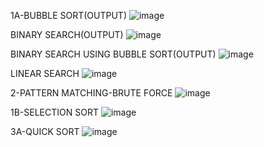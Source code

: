 1A-BUBBLE SORT(OUTPUT)
![image](https://github.com/user-attachments/assets/f5517d90-c34b-421c-974f-13fb1892d347)

BINARY SEARCH(OUTPUT)
![image](https://github.com/user-attachments/assets/af5f5292-4e7c-4186-b24f-ee61e771e29c)

BINARY SEARCH USING BUBBLE SORT(OUTPUT)
![image](https://github.com/user-attachments/assets/464dd906-d09d-4ce0-a6d6-21e245e59216)

LINEAR SEARCH
![image](https://github.com/user-attachments/assets/4ceb7021-6154-461f-87cc-e0bd7c95b01d)

2-PATTERN MATCHING-BRUTE FORCE
![image](https://github.com/user-attachments/assets/5784c506-2cdd-4262-9261-7e4031f69aeb)

1B-SELECTION SORT
![image](https://github.com/user-attachments/assets/8d7cc13c-cfa3-46dd-9b76-fba9ada3af5e)

3A-QUICK SORT
![image](https://github.com/user-attachments/assets/41eb81b1-8188-4369-85df-fd22375cdda8)

